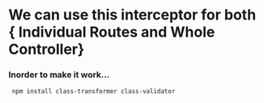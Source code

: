 # We can use this interceptor for both { Individual Routes and Whole Controller}

### Inorder to make it work...

` npm install class-transformer class-validator`
